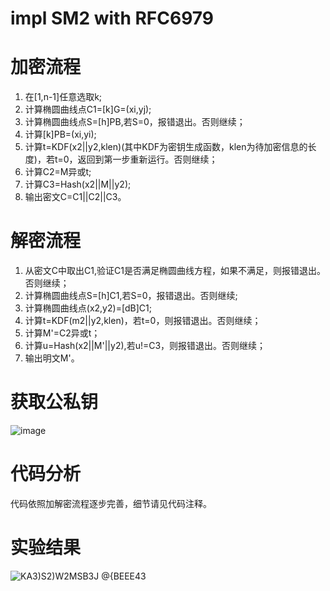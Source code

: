 # impl SM2 with RFC6979
# 加密流程
1. 在[1,n-1]任意选取k;
2. 计算椭圆曲线点C1=[k]G=(xi,yj);
3. 计算椭圆曲线点S=[h]PB,若S=0，报错退出。否则继续；
4. 计算[k]PB=(xi,yi);
5. 计算t=KDF(x2||y2,klen)(其中KDF为密钥生成函数，klen为待加密信息的长度)，若t=0，返回到第一步重新运行。否则继续；
6. 计算C2=M异或t;
7. 计算C3=Hash(x2||M||y2);
8. 输出密文C=C1||C2||C3。

# 解密流程
1. 从密文C中取出C1,验证C1是否满足椭圆曲线方程，如果不满足，则报错退出。否则继续；
2. 计算椭圆曲线点S=[h]C1,若S=0，报错退出。否则继续;
3. 计算椭圆曲线点(x2,y2)=[dB]C1;
4. 计算t=KDF(m2||y2,klen)，若t=0，则报错退出。否则继续；
5. 计算M'=C2异或t；
6. 计算u=Hash(x2||M'||y2),若u!=C3，则报错退出。否则继续；
7. 输出明文M'。

# 获取公私钥

![image](https://user-images.githubusercontent.com/71619888/181879727-2f0846d1-cbf0-4da9-bbed-f9bf165afca1.png)

# 代码分析

代码依照加解密流程逐步完善，细节请见代码注释。

# 实验结果

![KA3)S2)W2MSB3J @{BEEE43](https://user-images.githubusercontent.com/71619888/181902975-6feb5b6a-4fe4-49c6-baa2-f33d559dfc2f.png)
